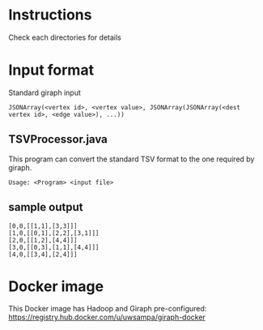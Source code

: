 # Instructions

Check each directories for details

# Input format

Standard giraph input

```
JSONArray(<vertex id>, <vertex value>, JSONArray(JSONArray(<dest vertex id>, <edge value>), ...))
```

## TSVProcessor.java
This program can convert the standard TSV format to the one required by giraph.

```
Usage: <Program> <input file>
```

## sample output

```
[0,0,[[1,1],[3,3]]]
[1,0,[[0,1],[2,2],[3,1]]]
[2,0,[[1,2],[4,4]]]
[3,0,[[0,3],[1,1],[4,4]]]
[4,0,[[3,4],[2,4]]]
```

# Docker image

This Docker image has Hadoop and Giraph pre-configured:
https://registry.hub.docker.com/u/uwsampa/giraph-docker
